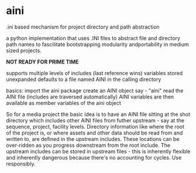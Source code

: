 # aini
.ini based mechanism for project directory and path abstraction

a python implementation that uses .INI files to abstract file and directory path names to fascilitate bootstrapping modularity andportability in medium sized projects. 

**NOT READY FOR PRIME TIME**

supports multiple levels of includes (last reference wins)
variables stored unexpanded
defaults to a file named AINI in the calling directory


basics:
import the aini package
create an AINI object say - "aini"
read the AINI file (includes are traversed automatically)
AINI variables are then available as member variables of the aini object 

So for a media project the basic idea is to have an AINI file sitting at the shot directory which includes other AINI files from futher upstream - say at the sequence, project, facility levels. Directory information like where the root of the project is, or where assets and other data should be read from and written to, are defined in the upstream includes. These locations can be over-ridden as you progress downstream from the root include. The upstream includes can be stored in upstream files - this is inherently flexible and inherently dangerous because there's no accounting for cycles. Use responsibly.


